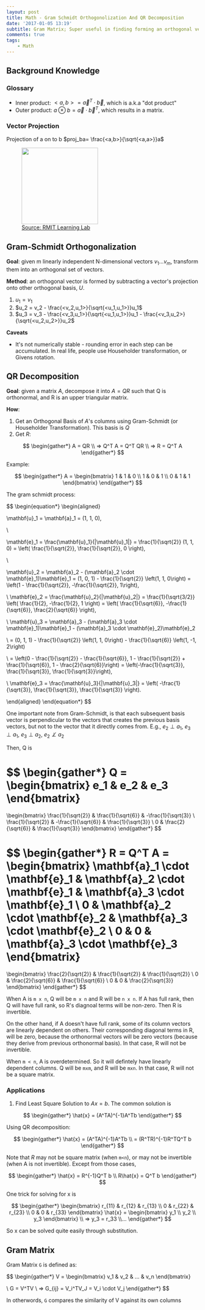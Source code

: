 ```yaml
---
layout: post
title: Math - Gram Schmidt Orthogonolization And QR Decomposition
date: '2017-01-05 13:19'
subtitle: Gram Matrix; Super useful in finding forming an orthogonal vector basis, e.g., Singular Value Decomposition
comments: true
tags:
    - Math
---
```


## Background Knowledge

### Glossary

- Inner product: $<a,b> = \vec{a}^T \cdot \vec{b}$, which is a.k.a "dot product"
- Outer product: $a \otimes b = \vec{a} \cdot \vec{b}^T$, which results in a matrix.

### Vector Projection

Projection of a on to b $proj_ba= \frac{<a,b>}{\sqrt{<a,a>}}a$

<p align="center">
    <figure>
        <img src="https://github.com/user-attachments/assets/c646e1e5-2e46-4348-a862-be1dc63fd3f0" height="200" alt=""/>
        <figcaption><a href="https://www.google.com/url?sa=i&url=https%3A%2F%2Flearninglab.rmit.edu.au%2Fcontent%2Fv5-projection-vectors.html&psig=AOvVaw3fOwPqOMCslWyRPBmD2gXE&ust=1722182169016000&source=images&cd=vfe&opi=89978449&ved=0CBQQjhxqFwoTCPjUodXKx4cDFQAAAAAdAAAAABAJ">Source: RMIT Learning Lab</a></figcaption>
    </figure>
</p>

## Gram-Schmidt Orthogonalization

**Goal**: given m linearly independent N-dimensional vectors ${v_1 ... v_m}$, transform them into an orthogonal set of vectors.

**Method**: an orthogonal vector is formed by subtracting a vector's projection onto other orthogonal basis, $U$.
1. $u_1 = v_1$
2. $u_2 = v_2 - \frac{<v_2,u_1>}{\sqrt{<u_1,u_1>}}u_1$
3. $u_3 = v_3 - \frac{<v_3,u_1>}{\sqrt{<u_1,u_1>}}u_1 - \frac{<v_3,u_2>}{\sqrt{<u_2,u_2>}}u_2$

**Caveats**

- It's not numerically stable - rounding error in each step can be accumulated. In real life, people use Householder transformation, or Givens rotation.

## QR Decomposition

**Goal**: given a matrix $A$, decompose it into $A=QR$ such that Q is orthonormal, and R is an upper triangular matrix. 

**How**:
1. Get an Orthogonal Basis of $A$'s columns using Gram-Schmidt (or Householder Transformation). This basis is $Q$
2. Get $R$:

$$
\begin{gather*}
A = QR 
\\ => Q^T A = Q^T QR 
\\ => R = Q^T A
\end{gather*}
$$

Example:

$$
\begin{gather*}
A = \begin{bmatrix}
1 & 1 & 0 \\
1 & 0 & 1 \\
0 & 1 & 1
\end{bmatrix}
\end{gather*}
$$

The gram schmidt process:

$$
\begin{equation*}
\begin{aligned}

\mathbf{u}_1 = \mathbf{a}_1 = (1, 1, 0),

\\

\mathbf{e}_1 = \frac{\mathbf{u}_1}{\|\mathbf{u}_1\|} = \frac{1}{\sqrt{2}} (1, 1, 0) = \left( \frac{1}{\sqrt{2}}, \frac{1}{\sqrt{2}}, 0 \right),

\\

\mathbf{u}_2 = \mathbf{a}_2 - (\mathbf{a}_2 \cdot \mathbf{e}_1)\mathbf{e}_1 = (1, 0, 1) - \frac{1}{\sqrt{2}} \left(1, 1, 0\right) = \left(1 - \frac{1}{\sqrt{2}}, -\frac{1}{\sqrt{2}}, 1\right),

\\
\mathbf{e}_2 = \frac{\mathbf{u}_2}{\|\mathbf{u}_2\|} = \frac{1}{\sqrt{3/2}} \left( \frac{1}{2}, -\frac{1}{2}, 1 \right) = \left( \frac{1}{\sqrt{6}}, -\frac{1}{\sqrt{6}}, \frac{2}{\sqrt{6}} \right),

\\
\mathbf{u}_3 = \mathbf{a}_3 - (\mathbf{a}_3 \cdot \mathbf{e}_1)\mathbf{e}_1 - (\mathbf{a}_3 \cdot \mathbf{e}_2)\mathbf{e}_2

\\
= (0, 1, 1) - \frac{1}{\sqrt{2}} \left(1, 1, 0\right) - \frac{1}{\sqrt{6}} \left(1, -1, 2\right)

\\
= \left(0 - \frac{1}{\sqrt{2}} - \frac{1}{\sqrt{6}}, 1 - \frac{1}{\sqrt{2}} + \frac{1}{\sqrt{6}}, 1 - \frac{2}{\sqrt{6}}\right) = \left(-\frac{1}{\sqrt{3}}, \frac{1}{\sqrt{3}}, \frac{1}{\sqrt{3}}\right),

\\
\mathbf{e}_3 = \frac{\mathbf{u}_3}{\|\mathbf{u}_3\|} = \left( -\frac{1}{\sqrt{3}}, \frac{1}{\sqrt{3}}, \frac{1}{\sqrt{3}} \right).

\end{aligned}
\end{equation*}
$$

One important note from Gram-Schmidt, is that each subsequent basis vector is perpendicular to the vectors that creates the previous basis vectors, but not to the vector that it directly comes from. E.g., $e_2\perp a_1$, $e_3\perp a_1$, $e_3\perp a_2$, $e_2 \not\perp a_2$

Then, Q is 

$$
\begin{gather*}
Q = \begin{bmatrix}
e_1 & e_2 & e_3
\end{bmatrix}
= 
\begin{bmatrix} 
\frac{1}{\sqrt{2}} & \frac{1}{\sqrt{6}} & -\frac{1}{\sqrt{3}} \\
\frac{1}{\sqrt{2}} & -\frac{1}{\sqrt{6}} & \frac{1}{\sqrt{3}} \\
0 & \frac{2}{\sqrt{6}} & \frac{1}{\sqrt{3}}
\end{bmatrix}
\end{gather*}
$$

$$
\begin{gather*}
R = Q^T A = \begin{bmatrix} 
\mathbf{a}_1 \cdot \mathbf{e}_1 & \mathbf{a}_2 \cdot \mathbf{e}_1 & \mathbf{a}_3 \cdot \mathbf{e}_1 \\
0 & \mathbf{a}_2 \cdot \mathbf{e}_2 & \mathbf{a}_3 \cdot \mathbf{e}_2 \\
0 & 0 & \mathbf{a}_3 \cdot \mathbf{e}_3 
\end{bmatrix} 
= 
\begin{bmatrix} 
\frac{2}{\sqrt{2}} & \frac{1}{\sqrt{2}} & \frac{1}{\sqrt{2}} \\
0 & \frac{2}{\sqrt{6}} & \frac{1}{\sqrt{6}} \\
0 & 0 & \frac{2}{\sqrt{3}}
\end{bmatrix}
\end{gather*}
$$

When A is `m x n`, Q will be `m x n` and R will be `n x n`. If A has full rank, then Q will have full rank, so R's diagnoal terms will be non-zero. Then R is invertible. 

On the other hand, if A doesn't have full rank, some of its column vectors are linearly dependent on others. Their corresponding diagonal terms in R, will be zero, because the orthonormal vectors will be zero vectors (because they derive from previous orthonormal basis). In that case, R will not be invertible.

When `m < n`, A is overdetermined. So it will defintely have linearly dependent columns. Q will be `mxm`, and R will be `mxn`. In that case, R will not be a square matrix.

### Applications

1. Find Least Square Solution to $Ax = b$. The common solution is 

$$
\begin{gather*}
\hat{x} = (A^TA)^{-1}A^Tb
\end{gather*}
$$

Using QR decomposition:

$$
\begin{gather*}
\hat{x} = (A^TA)^{-1}A^Tb
\\ = (R^TR)^{-1}R^TQ^T b
\end{gather*}
$$

Note that $R$ may not be square matrix (when `m<n`), or may not be invertible (when A is not invertible). Except from those cases, 

$$
\begin{gather*}
\hat{x} = R^{-1}Q^T b
\\
R\hat{x} = Q^T b
\end{gather*}
$$

One trick for solving for x is 

$$
\begin{gather*}
\begin{bmatrix}
r_{11} & r_{12} & r_{13} \\
0 & r_{22} & r_{23} \\
0 & 0 & r_{33}
\end{bmatrix} \hat{x} = 
\begin{bmatrix}
y_1 \\ y_2 \\ y_3
\end{bmatrix}
\\ => 
y_3 = r_33 
\\...
\end{gather*}
$$

So x can be solved quite easily through substitution.

## Gram Matrix

Gram Matrix `G` is defined as: 

$$
\begin{gather*}
V = \begin{bmatrix}
v_1 & v_2 & ... & v_n
\end{bmatrix}

\\
G = V^TV
\\ => 
G_{ij} = V_i^TV_J = V_i \cdot V_j
\end{gather*}
$$

In otherwords, `G` compares the similarity of V against its own columns